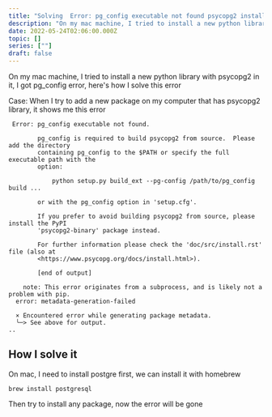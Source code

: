 ```yaml
---
title: "Solving  Error: pg_config executable not found psycopg2 install"
description: "On my mac machine, I tried to install a new python library with psycopg2 in it, I got pg_config error, here's how I solve this error"
date: 2022-05-24T02:06:00.000Z
topic: []
series: [""]
draft: false
---
```

On my mac machine, I tried to install a new python library with psycopg2 in it, I got pg_config error, here's how I solve this error

Case:
When I try to add a new package on my computer that has psycopg2 library, it shows me this error

```
 Error: pg_config executable not found.

        pg_config is required to build psycopg2 from source.  Please add the directory
        containing pg_config to the $PATH or specify the full executable path with the
        option:

            python setup.py build_ext --pg-config /path/to/pg_config build ...

        or with the pg_config option in 'setup.cfg'.

        If you prefer to avoid building psycopg2 from source, please install the PyPI
        'psycopg2-binary' package instead.

        For further information please check the 'doc/src/install.rst' file (also at
        <https://www.psycopg.org/docs/install.html>).

        [end of output]

    note: This error originates from a subprocess, and is likely not a problem with pip.
  error: metadata-generation-failed

  × Encountered error while generating package metadata.
  ╰─> See above for output.
..
```

## How I solve it
On mac, I need to install postgre first,
we can install it with homebrew
```
brew install postgresql
```

Then try to install any package,  now the error will be gone


